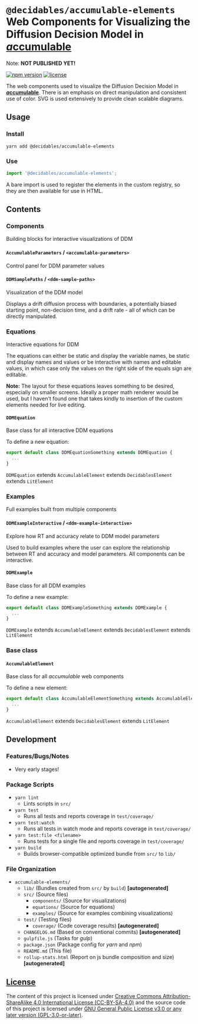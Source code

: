 <!--lint ignore first-heading-level  maximum-heading-length-->

# **`@decidables/accumulable-elements`**<br>Web Components for Visualizing the Diffusion Decision Model in [<b><i>a</i>ccumulable</b>](https://decidables.github.io/accumulable)

Note: **NOT PUBLISHED YET!**

[![npm version](https://img.shields.io/npm/v/@decidables/accumulable-elements?logo=npm)](https://www.npmjs.com/package/@decidables/accumulable-elements)
[![license](https://img.shields.io/npm/l/@decidables/accumulable-elements?color=informational)](https://github.com/decidables/decidables/blob/main/LICENSE.md)

The web components used to visualize the Diffusion Decision Model in
[<b><i>a</i>ccumulable</b>](https://decidables.github.io/accumulable). There is an emphasis
on direct manipulation and consistent use of color. SVG is used extensively to provide clean
scalable diagrams.

## Usage

### Install

```shell
yarn add @decidables/accumulable-elements
```

### Use

```javascript
import '@decidables/accumulable-elements';
```

A bare import is used to register the elements in the custom registry, so they are then available
for use in HTML.

## Contents

### Components

Building blocks for interactive visualizations of DDM

#### `AccumulableParameters` / `<accumulable-parameters>`

Control panel for DDM parameter values

#### `DDMSamplePaths` / `<ddm-sample-paths>`

Visualization of the DDM model

Displays a drift diffusion process with boundaries, a potentially biased starting point,
non-decision time, and a drift rate - all of which can be directly manipulated.

### Equations

Interactive equations for DDM

The equations can either be static and display the variable names, be static and display names and
values or be interactive with names and editable values, in which case only the values on the right
side of the equals sign are editable.

**Note:** The layout for these equations leaves something to be desired, especially on smaller
screens. Ideally a proper math renderer would be used, but I haven't found one that takes kindly to
insertion of the custom elements needed for live editing.

#### `DDMEquation`

Base class for all interactive DDM equations

To define a new equation:

```javascript
export default class DDMEquationSomething extends DDMEquation {
  ...
}
```

`DDMEquation` extends `AccumulableElement` extends `DecidablesElement` extends `LitElement`

### Examples

Full examples built from multiple components

#### `DDMExampleInteractive` / `<ddm-example-interactive>`

Explore how RT and accuracy relate to DDM model parameters

Used to build examples where the user can explore the relationship between RT and accuracy and model
parameters. All components can be interactive.

#### `DDMExample`

Base class for all DDM examples

To define a new example:

```javascript
export default class DDMExampleSomething extends DDMExample {
  ...
}
```

`DDMExample` extends `AccumulableElement` extends `DecidablesElement` extends `LitElement`

### Base class

#### `AccumulableElement`

Base class for all *accumulable* web components

To define a new element:

```javascript
export default class AccumulableElementSomething extends AccumulableElement {
  ...
}
```

`AccumulableElement` extends `DecidablesElement` extends `LitElement`

## Development

### Features/Bugs/Notes

- Very early stages!

### Package Scripts

- `yarn lint`
  - Lints scripts in `src/`
- `yarn test`
  - Runs all tests and reports coverage in `test/coverage/`
- `yarn test:watch`
  - Runs all tests in watch mode and reports coverage in `test/coverage/`
- `yarn test:file <filename>`
  - Runs tests for a single file and reports coverage in `test/coverage/`
- `yarn build`
  - Builds browser-compatible optimized bundle from `src/` to `lib/`

### File Organization

- `accumulable-elements/`
  - `lib/` (Bundles created from `src/` by `build`)
    **\[autogenerated\]**
  - `src/` (Source files)
    - `components/` (Source for visualizations)
    - `equations/` (Source for equations)
    - `examples/` (Source for examples combining visualizations)
  - `test/` (Testing files)
    - `coverage/` (Code coverage results) **\[autogenerated\]**
  - `CHANGELOG.md` (Based on conventional commits) **\[autogenerated\]**
  - `gulpfile.js` (Tasks for *gulp*)
  - `package.json` (Package config for *yarn* and *npm*)
  - `README.md` (This file)
  - `rollup-stats.html` (Report on js bundle composition and size) **\[autogenerated\]**

## [License](https://github.com/decidables/decidables/blob/main/LICENSE.md)

The content of this project is licensed under [Creative Commons Attribution-ShareAlike 4.0
International License (CC-BY-SA-4.0)](https://creativecommons.org/licenses/by-sa/4.0/) and the
source code of this project is licensed under [GNU General Public License v3.0 or any later version
(GPL-3.0-or-later)](https://www.gnu.org/licenses/gpl-3.0.html).
